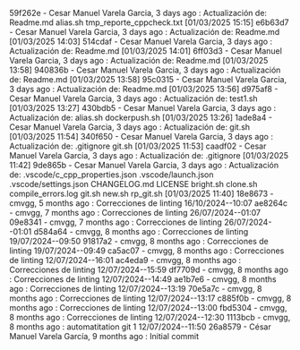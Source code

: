 59f262e - Cesar Manuel Varela Garcia, 3 days ago : Actualización de: Readme.md alias.sh tmp_reporte_cppcheck.txt  [01/03/2025 15:15]
e6b63d7 - Cesar Manuel Varela Garcia, 3 days ago : Actualización de: Readme.md  [01/03/2025 14:03]
514cdaf - Cesar Manuel Varela Garcia, 3 days ago : Actualización de: Readme.md  [01/03/2025 14:01]
6ff03d3 - Cesar Manuel Varela Garcia, 3 days ago : Actualización de: Readme.md  [01/03/2025 13:58]
940836b - Cesar Manuel Varela Garcia, 3 days ago : Actualización de: Readme.md  [01/03/2025 13:58]
95c0315 - Cesar Manuel Varela Garcia, 3 days ago : Actualización de: Readme.md  [01/03/2025 13:56]
d975af8 - Cesar Manuel Varela Garcia, 3 days ago : Actualización de: test1.sh  [01/03/2025 13:27]
430bdb5 - Cesar Manuel Varela Garcia, 3 days ago : Actualización de: alias.sh dockerpush.sh  [01/03/2025 13:26]
1ade8a4 - Cesar Manuel Varela Garcia, 3 days ago : Actualización de: git.sh  [01/03/2025 11:54]
340f650 - Cesar Manuel Varela Garcia, 3 days ago : Actualización de: .gitignore git.sh  [01/03/2025 11:53]
caadf02 - Cesar Manuel Varela Garcia, 3 days ago : Actualización de: .gitignore  [01/03/2025 11:42]
9de865b - Cesar Manuel Varela Garcia, 3 days ago : Actualización de: .vscode/c_cpp_properties.json .vscode/launch.json .vscode/settings.json CHANGELOG.md LICENSE bright.sh clone.sh compile_errors.log git.sh new.sh rp_git.sh  [01/03/2025 11:40]
18e8673 - cmvgg, 5 months ago : Correcciones de linting 16/10/2024--10:07
ae8264c - cmvgg, 7 months ago : Correcciones de linting 26/07/2024--01:07
09e8341 - cmvgg, 7 months ago : Correcciones de linting 26/07/2024--01:01
d584a64 - cmvgg, 8 months ago : Correcciones de linting 19/07/2024--09:50
91817a2 - cmvgg, 8 months ago : Correcciones de linting 19/07/2024--09:49
ca5ac07 - cmvgg, 8 months ago : Correcciones de linting 12/07/2024--16:01
ac4eda9 - cmvgg, 8 months ago : Correcciones de linting 12/07/2024--15:59
df7709d - cmvgg, 8 months ago : Correcciones de linting 12/07/2024--14:49
ae1b7e6 - cmvgg, 8 months ago : Correcciones de linting 12/07/2024--13:19
70e5a7c - cmvgg, 8 months ago : Correcciones de linting 12/07/2024--13:17
c885f0b - cmvgg, 8 months ago : Correcciones de linting 12/07/2024--13:00
fbd5304 - cmvgg, 8 months ago : Correcciones de linting 12/07/2024--12:30
1113bcb - cmvgg, 8 months ago : automatitation git 1 12/07/2024--11:50
26a8579 - César Manuel Varela García, 9 months ago : Initial commit